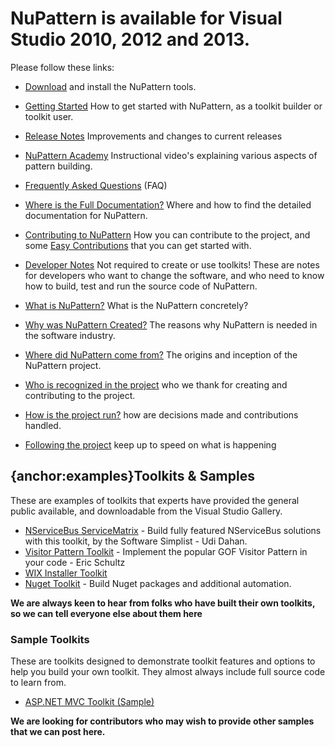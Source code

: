 # NuPattern is available for Visual Studio 2010, 2012 and 2013.

Please follow these links:
* [Download](http://nupattern.codeplex.com/releases) and install the NuPattern tools.
* [Getting Started](Getting-Started) How to get started with NuPattern, as a toolkit builder or toolkit user.
* [Release Notes](Release-Notes) Improvements and changes to current releases
* [NuPattern Academy](NuPattern-Academy) Instructional video's explaining various aspects of pattern building.

* [Frequently Asked Questions](Frequently-Asked-Questions) (FAQ)
* [Where is the Full Documentation?](Where-is-the-Documentation_) Where and how to find the detailed documentation for NuPattern.

* [Contributing to NuPattern](Contributing-to-NuPattern) How you can contribute to the project, and some [Easy Contributions](Easy-Contributions) that you can get started with.
* [Developer Notes](Developer-Notes) Not required to create or use toolkits! These are notes for developers who want to change the software, and who need to know how to build, test and run the source code of NuPattern.

* [What is NuPattern?](What-is-NuPattern_) What is the NuPattern concretely?
* [Why was NuPattern Created?](Why-NuPattern) The reasons why NuPattern is needed in the software industry.
* [Where did NuPattern come from?](Project-History) The origins and inception of the NuPattern project.
* [Who is recognized in the project](Project-Thanks) who we thank for creating and contributing to the project.
* [How is the project run?](Governance) how are decisions made and contributions handled.
* [Following the project](Follow) keep up to speed on what is happening

## {anchor:examples}Toolkits & Samples
These are examples of toolkits that experts have provided the general public available, and downloadable from the Visual Studio Gallery.
* [NServiceBus ServiceMatrix](http://particular.net/ServiceMatrix) - Build fully featured NServiceBus solutions with this toolkit, by the Software Simplist - Udi Dahan. 
* [Visitor Pattern Toolkit](http://www.outercurve.org/Blogs/EntryId/138/Creating-a-Visitor-Pattern-Toolkit-for-NuPattern-Part-1) - Implement the popular GOF Visitor Pattern in your code - Eric Schultz
* [WIX Installer Toolkit](http://wixpat.codeplex.com)
* [Nuget Toolkit](https://github.com/danielkzu/NuGetToolkit) - Build Nuget packages and additional automation.

**We are always keen to hear from folks who have built their own toolkits, so we can tell everyone else about them here**

### Sample Toolkits
These are toolkits designed to demonstrate toolkit features and options to help you build your own toolkit. They almost always include full source code to learn from.

* [ASP.NET MVC Toolkit (Sample)](http://mvcpat.codeplex.com)


**We are looking for contributors who may wish to provide other samples that we can post here.**